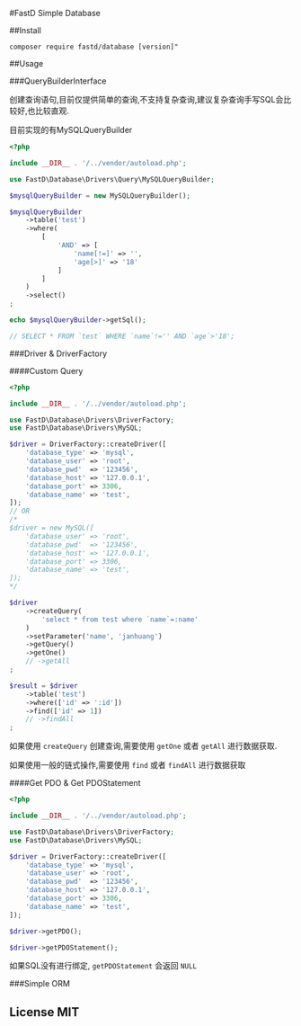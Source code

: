 #FastD Simple Database

##Install 

```
composer require fastd/database [version]"
```

##Usage

###QueryBuilderInterface

创建查询语句,目前仅提供简单的查询,不支持复杂查询,建议复杂查询手写SQL会比较好,也比较直观.

目前实现的有MySQLQueryBuilder

```php
<?php

include __DIR__ . '/../vendor/autoload.php';

use FastD\Database\Drivers\Query\MySQLQueryBuilder;

$mysqlQueryBuilder = new MySQLQueryBuilder();

$mysqlQueryBuilder
    ->table('test')
    ->where(
        [
            'AND' => [
                'name[!=]' => '',
                'age[>]' => '18'
            ]
        ]
    )
    ->select()
;

echo $mysqlQueryBuilder->getSql();

// SELECT * FROM `test` WHERE `name`!='' AND `age`>'18';
```

###Driver & DriverFactory

####Custom Query

```php
<?php

include __DIR__ . '/../vendor/autoload.php';

use FastD\Database\Drivers\DriverFactory;
use FastD\Database\Drivers\MySQL;

$driver = DriverFactory::createDriver([
    'database_type' => 'mysql',
    'database_user' => 'root',
    'database_pwd'  => '123456',
    'database_host' => '127.0.0.1',
    'database_port' => 3306,
    'database_name' => 'test',
]);
// OR
/*
$driver = new MySQL([
    'database_user' => 'root',
    'database_pwd'  => '123456',
    'database_host' => '127.0.0.1',
    'database_port' => 3306,
    'database_name' => 'test',
]);
*/

$driver
    ->createQuery(
        'select * from test where `name`=:name'
    )
    ->setParameter('name', 'janhuang')
    ->getQuery()
    ->getOne()
    // ->getAll
;

$result = $driver
    ->table('test')
    ->where(['id' => ':id'])
    ->find(['id' => 1])
    // ->findAll
;
```

如果使用 `createQuery` 创建查询,需要使用 `getOne` 或者 `getAll` 进行数据获取.

如果使用一般的链式操作,需要使用 `find` 或者 `findAll` 进行数据获取

####Get PDO & Get PDOStatement

```php
<?php

include __DIR__ . '/../vendor/autoload.php';

use FastD\Database\Drivers\DriverFactory;
use FastD\Database\Drivers\MySQL;

$driver = DriverFactory::createDriver([
    'database_type' => 'mysql',
    'database_user' => 'root',
    'database_pwd'  => '123456',
    'database_host' => '127.0.0.1',
    'database_port' => 3306,
    'database_name' => 'test',
]);

$driver->getPDO();

$driver->getPDOStatement();
```

如果SQL没有进行绑定, `getPDOStatement` 会返回 `NULL`

###Simple ORM

## License MIT